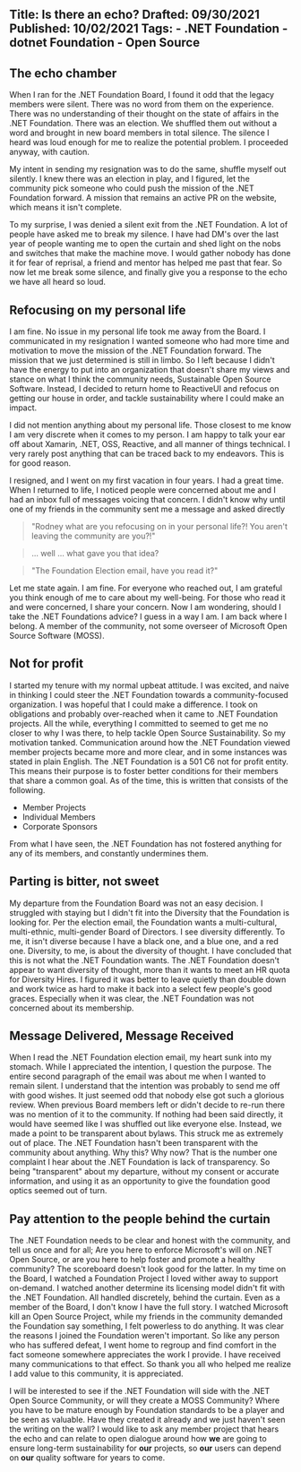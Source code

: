 Title: Is there an echo?
Drafted: 09/30/2021
Published: 10/02/2021
Tags:
    - .NET Foundation
    - dotnet Foundation
    - Open Source
---

## The echo chamber
When I ran for the .NET Foundation Board, I found it odd that the legacy members were silent.  There was no word from them on the experience.  There was no understanding of their thought on the state of affairs in the .NET Foundation.  There was an election.  We shuffled them out without a word and brought in new board members in total silence.  The silence I heard was loud enough for me to realize the potential problem.  I proceeded anyway, with caution.

My intent in sending my resignation was to do the same, shuffle myself out silently.  I knew there was an election in play, and I figured, let the community pick someone who could push the mission of the .NET Foundation forward.  A mission that remains an active PR on the website, which means it isn't complete.

To my surprise, I was denied a silent exit from the .NET Foundation.  A lot of people have asked me to break my silence.  I have had DM's over the last year of people wanting me to open the curtain and shed light on the nobs and switches that make the machine move.  I would gather nobody has done it for fear of reprisal, a friend and mentor has helped me past that fear.  So now let me break some silence, and finally give you a response to the echo we have all heard so loud.

## Refocusing on my personal life
I am fine.  No issue in my personal life took me away from the Board.  I communicated in my resignation I wanted someone who had more time and motivation to move the mission of the .NET Foundation forward.  The mission that we just determined is still in limbo.  So I left because I didn't have the energy to put into an organization that doesn't share my views and stance on what I think the community needs, Sustainable Open Source Software.  Instead, I decided to return home to ReactiveUI and refocus on getting our house in order, and tackle sustainability where I could make an impact.

I did not mention anything about my personal life.   Those closest to me know I am very discrete when it comes to my person.  I am happy to talk your ear off about Xamarin, .NET, OSS, Reactive, and all manner of things technical.  I very rarely post anything that can be traced back to my endeavors.  This is for good reason.

I resigned, and I went on my first vacation in four years.  I had a great time. When I returned to life, I noticed people were concerned about me and I had an inbox full of messages voicing that concern.  I didn't know why until one of my friends in the community sent me a message and asked directly

> "Rodney what are you refocusing on in your personal life?!  You aren't leaving the community are you?!"

> ... well ... what gave you that idea?

> "The Foundation Election email, have you read it?"

Let me state again. I am fine.  For everyone who reached out, I am grateful you think enough of me to care about my well-being.  For those who read it and were concerned, I share your concern.  Now I am wondering, should I take the .NET Foundations advice?  I guess in a way I am.  I am back where I belong.  A member of the community, not some overseer of Microsoft Open Source Software (MOSS).

## Not for profit
I started my tenure with my normal upbeat attitude.  I was excited, and naive in thinking I could steer the .NET Foundation towards a community-focused organization.  I was hopeful that I could make a difference.  I took on obligations and probably over-reached when it came to .NET Foundation projects.  All the while, everything I committed to seemed to get me no closer to why I was there, to help tackle Open Source Sustainability.  So my motivation tanked.  Communication around how the .NET Foundation viewed member projects became more and more clear, and in some instances was stated in plain English.  The .NET Foundation is a 501 C6 not for profit entity.  This means their purpose is to foster better conditions for their members that share a common goal.  As of the time, this is written that consists of the following.

- Member Projects
- Individual Members
- Corporate Sponsors

From what I have seen, the .NET Foundation has not fostered anything for any of its members, and constantly undermines them.

## Parting is bitter, not sweet
My departure from the Foundation Board was not an easy decision.  I struggled with staying but I didn't fit into the Diversity that the Foundation is looking for.  Per the election email, the Foundation wants a multi-cultural, multi-ethnic, multi-gender Board of Directors.  I see diversity differently.  To me, it isn't diverse because I have a black one, and a blue one, and a red one.  Diversity, to me, is about the diversity of thought.  I have concluded that this is not what the .NET Foundation wants.  The .NET Foundation doesn't appear to want diversity of thought, more than it wants to meet an HR quota for Diversity Hires.  I figured it was better to leave quietly than double down and work twice as hard to make it back into a select few people's good graces.  Especially when it was clear, the .NET Foundation was not concerned about its membership.

## Message Delivered, Message Received
When I read the .NET Foundation election email, my heart sunk into my stomach.  While I appreciated the intention, I question the purpose.  The entire second paragraph of the email was about me when I wanted to remain silent.  I understand that the intention was probably to send me off with good wishes.  It just seemed odd that nobody else got such a glorious review.  When previous Board members left or didn't decide to re-run there was no mention of it to the community.  If nothing had been said directly, it would have seemed like I was shuffled out like everyone else.  Instead, we made a point to be transparent about bylaws.  This struck me as extremely out of place.  The .NET Foundation hasn't been transparent with the community about anything.  Why this?  Why now? That is the number one complaint I hear about the .NET Foundation is lack of transparency.  So being "transparent" about my departure, without my consent or accurate information, and using it as an opportunity to give the foundation good optics seemed out of turn.

## Pay attention to the people behind the curtain
The .NET Foundation needs to be clear and honest with the community, and tell us once and for all; Are you here to enforce Microsoft's will on .NET Open Source, or are you here to help foster and promote a healthy community?  The scoreboard doesn't look good for the latter.  In my time on the Board, I watched a Foundation Project I loved wither away to support on-demand.  I watched another determine its licensing model didn't fit with the .NET Foundation.  All handled discretely, behind the curtain.  Even as a member of the Board, I don't know I have the full story.  I watched Microsoft kill an Open Source Project, while my friends in the community demanded the Foundation say something, I felt powerless to do anything.  It was clear the reasons I joined the Foundation weren't important.  So like any person who has suffered defeat, I went home to regroup and find comfort in the fact someone somewhere appreciates the work I provide.  I have received many communications to that effect.  So thank you all who helped me realize I add value to this community, it is appreciated.

I will be interested to see if the .NET Foundation will side with the .NET Open Source Community, or will they create a MOSS Community?  Where you have to be mature enough by Foundation standards to be a player and be seen as valuable.  Have they created it already and we just haven't seen the writing on the wall?  I would like to ask any member project that hears the echo and can relate to open dialogue around how **we** are going to ensure long-term sustainability for **our** projects, so **our** users can depend on **our** quality software for years to come.